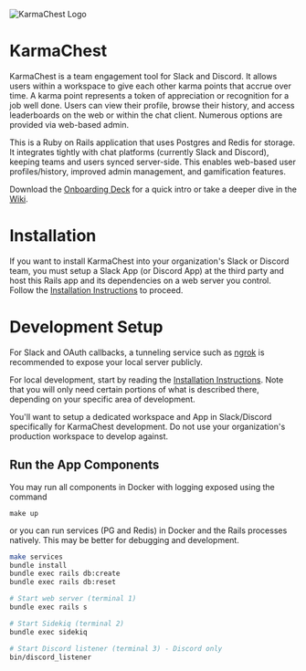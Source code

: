 ![KarmaChest Logo](https://github.com/jcraigk/karmachest/blob/master/app/webpacker/images/logos/karmachest-144.png)

# KarmaChest

KarmaChest is a team engagement tool for Slack and Discord. It allows users within a workspace to give each other karma points that accrue over time. A karma point represents a token of appreciation or recognition for a job well done. Users can view their profile, browse their history, and access leaderboards on the web or within the chat client. Numerous options are provided via web-based admin.

This is a Ruby on Rails application that uses Postgres and Redis for storage. It integrates tightly with chat platforms (currently Slack and Discord), keeping teams and users synced server-side. This enables web-based user profiles/history, improved admin management, and gamification features.

Download the [Onboarding Deck](https://github.com/jcraigk/karmachest/files/6523729/KarmaChest-Onboarding.pdf) for a quick intro or take a deeper dive in the [Wiki](https://github.com/jcraigk/karmachest/wiki).


# Installation

If you want to install KarmaChest into your organization's Slack or Discord team, you must setup a Slack App (or Discord App) at the third party and host this Rails app and its dependencies on a web server you control. Follow the [Installation Instructions](https://github.com/jcraigk/karmachest/wiki/Installation) to proceed.


# Development Setup

For Slack and OAuth callbacks, a tunneling service such as [ngrok](https://ngrok.com/) is recommended to expose your local server publicly.

For local development, start by reading the [Installation Instructions](https://github.com/jcraigk/karmachest/wiki/Installation). Note that you will only need certain portions of what is described there, depending on your specific area of development.

You'll want to setup a dedicated workspace and App in Slack/Discord specifically for KarmaChest development. Do not use your organization's production workspace to develop against.


## Run the App Components

You may run all components in Docker with logging exposed using the command

```
make up
```

or you can run services (PG and Redis) in Docker and the Rails processes natively. This may be better for debugging and development.

```bash
make services
bundle install
bundle exec rails db:create
bundle exec rails db:reset

# Start web server (terminal 1)
bundle exec rails s

# Start Sidekiq (terminal 2)
bundle exec sidekiq

# Start Discord listener (terminal 3) - Discord only
bin/discord_listener
```
